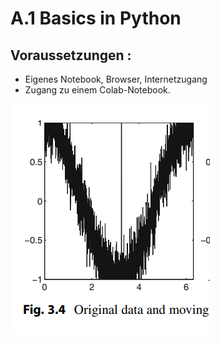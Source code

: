 # A.1 Basics in Python

## Voraussetzungen :&#x20;

* Eigenes Notebook, Browser, Internetzugang
* Zugang zu einem Colab-Notebook.

![image-20211111182627370](README.assets/image-20211111182627370.png)
